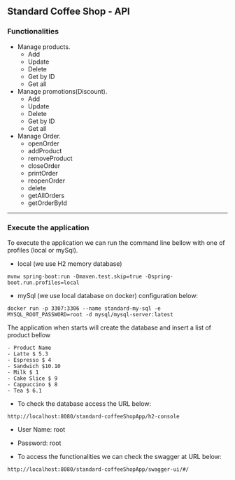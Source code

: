 ## Standard Coffee Shop - API

### Functionalities
  - Manage products.
    - Add 
    - Update
    - Delete 
    - Get by ID
    - Get all
  - Manage promotions(Discount).
    - Add 
    - Update
    - Delete
    - Get by ID
    - Get all 
  - Manage Order.
    - openOrder
    - addProduct
    - removeProduct
    - closeOrder
    - printOrder
    - reopenOrder
    - delete
    - getAllOrders
    - getOrderById
****
### Execute the application
To execute the application we can run the command line bellow with one of profiles (local or mySql).

- local (we use H2 memory database)

`mvnw spring-boot:run -Dmaven.test.skip=true -Dspring-boot.run.profiles=local`
- mySql (we use local database on docker) configuration below:

`docker run -p 3307:3306 --name standard-my-sql -e MYSQL_ROOT_PASSWORD=root -d mysql/mysql-server:latest` 
 
The application when starts will create the database and insert a list of product bellow 

    - Product Name 
    - Latte $ 5.3 
    - Espresso $ 4
    - Sandwich $10.10
    - Milk $ 1
    - Cake Slice $ 9
    - Cappuccino $ 8
    - Tea $ 6.1

 - To check the database access the URL below:

`http://localhost:8080/standard-coffeeShopApp/h2-console`

- User Name: root
- Password: root


 - To access the functionalities we can check the swagger at URL below: 

`http://localhost:8080/standard-coffeeShopApp/swagger-ui/#/`
